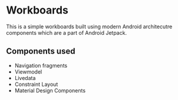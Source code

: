 # Workboards
This is a simple workboards built using modern Android architecutre components which are a part of Android Jetpack.

## Components used
* Navigation fragments
* Viewmodel
* Livedata
* Constraint Layout
* Material Design Components
